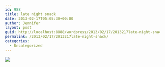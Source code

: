 ```yaml
---
id: 988
title: late night snack
date: 2013-02-17T05:05:30+00:00
author: Jennifer
layout: post
guid: http://localhost:8888/wordpress/2013/02/17/2013217late-night-snack/
permalink: /2013/02/17/2013217late-night-snack/
categories:
  - Uncategorized
---
```

![](http://static1.squarespace.com/static/50db6bb3e4b015296cd43789/50dfa5b1e4b0dc6320e0b5ea/51206554e4b0dce195c2fb65/1363551072260/2013-01-26+18.52.41.jpg.41.jpg?format=original)